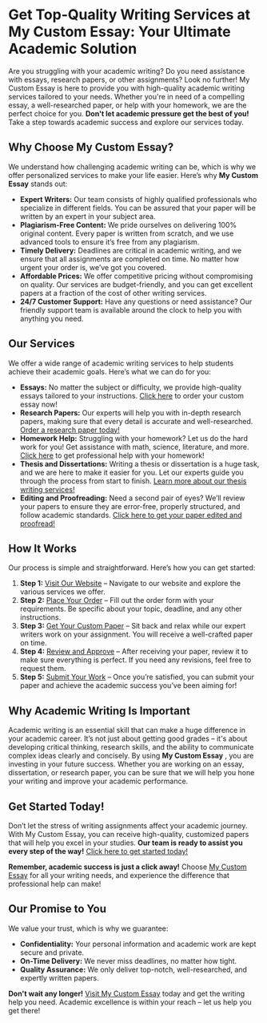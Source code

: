 # Get Top-Quality Writing Services at My Custom Essay: Your Ultimate Academic Solution

Are you struggling with your academic writing? Do you need assistance with essays, research papers, or other assignments? Look no further! My Custom Essay is here to provide you with high-quality academic writing services tailored to your needs. Whether you're in need of a compelling essay, a well-researched paper, or help with your homework, we are the perfect choice for you. **Don't let academic pressure get the best of you!** Take a step towards academic success and explore our services today.

## Why Choose My Custom Essay?

We understand how challenging academic writing can be, which is why we offer personalized services to make your life easier. Here’s why **My Custom Essay** stands out:

- **Expert Writers:** Our team consists of highly qualified professionals who specialize in different fields. You can be assured that your paper will be written by an expert in your subject area.
- **Plagiarism-Free Content:** We pride ourselves on delivering 100% original content. Every paper is written from scratch, and we use advanced tools to ensure it’s free from any plagiarism.
- **Timely Delivery:** Deadlines are critical in academic writing, and we ensure that all assignments are completed on time. No matter how urgent your order is, we’ve got you covered.
- **Affordable Prices:** We offer competitive pricing without compromising on quality. Our services are budget-friendly, and you can get excellent papers at a fraction of the cost of other writing services.
- **24/7 Customer Support:** Have any questions or need assistance? Our friendly support team is available around the clock to help you with anything you need.

## Our Services

We offer a wide range of academic writing services to help students achieve their academic goals. Here’s what we can do for you:

- **Essays:** No matter the subject or difficulty, we provide high-quality essays tailored to your instructions. [Click here](https://tinyurl.com/topessay?keyword=my+custom+essay) to order your custom essay now!
- **Research Papers:** Our experts will help you with in-depth research papers, making sure that every detail is accurate and well-researched. [Order a research paper today!](https://tinyurl.com/topessay?keyword=my+custom+essay)
- **Homework Help:** Struggling with your homework? Let us do the hard work for you! Get assistance with math, science, literature, and more. [Click here](https://tinyurl.com/topessay?keyword=my+custom+essay) to get professional help with your homework!
- **Thesis and Dissertations:** Writing a thesis or dissertation is a huge task, and we are here to make it easier for you. Let our experts guide you through the process from start to finish. [Learn more about our thesis writing services!](https://tinyurl.com/topessay?keyword=my+custom+essay)
- **Editing and Proofreading:** Need a second pair of eyes? We’ll review your papers to ensure they are error-free, properly structured, and follow academic standards. [Click here to get your paper edited and proofread!](https://tinyurl.com/topessay?keyword=my+custom+essay)

## How It Works

Our process is simple and straightforward. Here’s how you can get started:

1. **Step 1:** [Visit Our Website](https://tinyurl.com/topessay?keyword=my+custom+essay) – Navigate to our website and explore the various services we offer.
2. **Step 2:** [Place Your Order](https://tinyurl.com/topessay?keyword=my+custom+essay) – Fill out the order form with your requirements. Be specific about your topic, deadline, and any other instructions.
3. **Step 3:** [Get Your Custom Paper](https://tinyurl.com/topessay?keyword=my+custom+essay) – Sit back and relax while our expert writers work on your assignment. You will receive a well-crafted paper on time.
4. **Step 4:** [Review and Approve](https://tinyurl.com/topessay?keyword=my+custom+essay) – After receiving your paper, review it to make sure everything is perfect. If you need any revisions, feel free to request them.
5. **Step 5:** [Submit Your Work](https://tinyurl.com/topessay?keyword=my+custom+essay) – Once you’re satisfied, you can submit your paper and achieve the academic success you’ve been aiming for!

## Why Academic Writing Is Important

Academic writing is an essential skill that can make a huge difference in your academic career. It’s not just about getting good grades – it's about developing critical thinking, research skills, and the ability to communicate complex ideas clearly and concisely. By using **My Custom Essay** , you are investing in your future success. Whether you are working on an essay, dissertation, or research paper, you can be sure that we will help you hone your writing and improve your academic performance.

## Get Started Today!

Don’t let the stress of writing assignments affect your academic journey. With My Custom Essay, you can receive high-quality, customized papers that will help you excel in your studies. **Our team is ready to assist you every step of the way!** [Click here to get started today!](https://tinyurl.com/topessay?keyword=my+custom+essay)

**Remember, academic success is just a click away!** Choose [My Custom Essay](https://tinyurl.com/topessay?keyword=my+custom+essay) for all your writing needs, and experience the difference that professional help can make!

## Our Promise to You

We value your trust, which is why we guarantee:

- **Confidentiality:** Your personal information and academic work are kept secure and private.
- **On-Time Delivery:** We never miss deadlines, no matter how tight.
- **Quality Assurance:** We only deliver top-notch, well-researched, and expertly written papers.

**Don't wait any longer!** [Visit My Custom Essay](https://tinyurl.com/topessay?keyword=my+custom+essay) today and get the writing help you need. Academic excellence is within your reach – let us help you get there!
